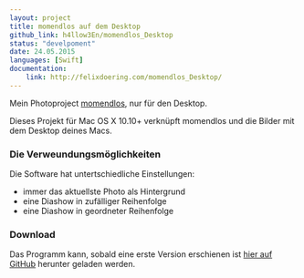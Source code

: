 ```yaml
---
layout: project
title: momendlos auf dem Desktop
github_link: h4llow3En/momendlos_Desktop
status: "develpoment"
date: 24.05.2015
languages: [Swift]
documentation:
    link: http://felixdoering.com/momendlos_Desktop/
---
```

Mein Photoproject [momendlos](https://momendlos.de), nur für den Desktop.

Dieses Projekt für Mac OS X 10.10+ verknüpft momendlos und die Bilder mit dem Desktop deines Macs.

### Die Verweundungsmöglichkeiten

Die Software hat untertschiedliche Einstellungen:
- immer das aktuellste Photo als Hintergrund
- eine Diashow in zufälliger Reihenfolge
- eine Diashow in geordneter Reihenfolge

### Download

Das Programm kann, sobald eine erste Version erschienen ist [hier auf GitHub](https://github.com/h4llow3En/momendlos_Desktop/releases/latest) herunter geladen werden.
